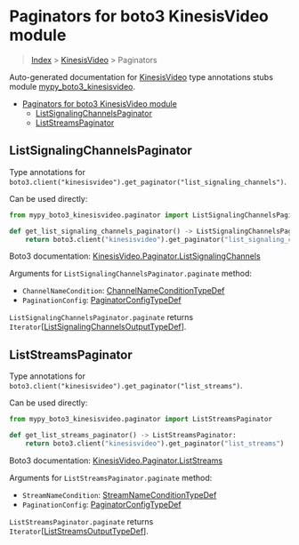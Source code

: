 # Paginators for boto3 KinesisVideo module

> [Index](..) > [KinesisVideo](.) > Paginators

Auto-generated documentation for
[KinesisVideo](https://boto3.amazonaws.com/v1/documentation/api/1.17.74/reference/services/kinesisvideo.html#KinesisVideo)
type annotations stubs module
[mypy_boto3_kinesisvideo](https://pypi.org/project/mypy-boto3-kinesisvideo/).

- [Paginators for boto3 KinesisVideo module](#paginators-for-boto3-kinesisvideo-module)
  - [ListSignalingChannelsPaginator](#listsignalingchannelspaginator)
  - [ListStreamsPaginator](#liststreamspaginator)

## ListSignalingChannelsPaginator

Type annotations for
`boto3.client("kinesisvideo").get_paginator("list_signaling_channels")`.

Can be used directly:

```python
from mypy_boto3_kinesisvideo.paginator import ListSignalingChannelsPaginator

def get_list_signaling_channels_paginator() -> ListSignalingChannelsPaginator:
    return boto3.client("kinesisvideo").get_paginator("list_signaling_channels")
```

Boto3 documentation:
[KinesisVideo.Paginator.ListSignalingChannels](https://boto3.amazonaws.com/v1/documentation/api/1.17.74/reference/services/kinesisvideo.html#KinesisVideo.Paginator.ListSignalingChannels)

Arguments for `ListSignalingChannelsPaginator.paginate` method:

- `ChannelNameCondition`:
  [ChannelNameConditionTypeDef](./type_defs.md#channelnameconditiontypedef)
- `PaginationConfig`:
  [PaginatorConfigTypeDef](./type_defs.md#paginatorconfigtypedef)

`ListSignalingChannelsPaginator.paginate` returns
`Iterator`\[[ListSignalingChannelsOutputTypeDef](./type_defs.md#listsignalingchannelsoutputtypedef)\].

## ListStreamsPaginator

Type annotations for
`boto3.client("kinesisvideo").get_paginator("list_streams")`.

Can be used directly:

```python
from mypy_boto3_kinesisvideo.paginator import ListStreamsPaginator

def get_list_streams_paginator() -> ListStreamsPaginator:
    return boto3.client("kinesisvideo").get_paginator("list_streams")
```

Boto3 documentation:
[KinesisVideo.Paginator.ListStreams](https://boto3.amazonaws.com/v1/documentation/api/1.17.74/reference/services/kinesisvideo.html#KinesisVideo.Paginator.ListStreams)

Arguments for `ListStreamsPaginator.paginate` method:

- `StreamNameCondition`:
  [StreamNameConditionTypeDef](./type_defs.md#streamnameconditiontypedef)
- `PaginationConfig`:
  [PaginatorConfigTypeDef](./type_defs.md#paginatorconfigtypedef)

`ListStreamsPaginator.paginate` returns
`Iterator`\[[ListStreamsOutputTypeDef](./type_defs.md#liststreamsoutputtypedef)\].
